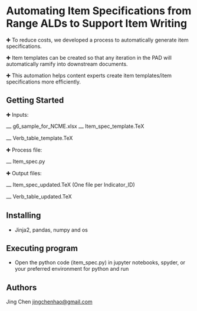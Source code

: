 # Automating Item Specifications from Range ALDs to Support Item Writing

✚ To reduce costs, we developed a process to automatically generate item specifications.

✚ Item templates can be created so that any iteration in the PAD will automatically ramify into downstream documents.

✚ This automation helps content experts create item templates/item specifications more efficiently.

## Getting Started

✚ Inputs:

⎼ g6_sample_for_NCME.xlsx ⎼ Item_spec_template.TeX

⎼ Verb_table_template.TeX

✚ Process file:

⎼ Item_spec.py

✚ Output files:

⎼ Item_spec_updated.TeX (One file per Indicator_ID)

⎼ Verb_table_updated.TeX


## Installing

* Jinja2, pandas, numpy and os


## Executing program

* Open the python code (item_spec.py) in jupyter notebooks, spyder, or your preferred environment for python and run


## Authors

Jing Chen 
jingchenhao@gmail.com




